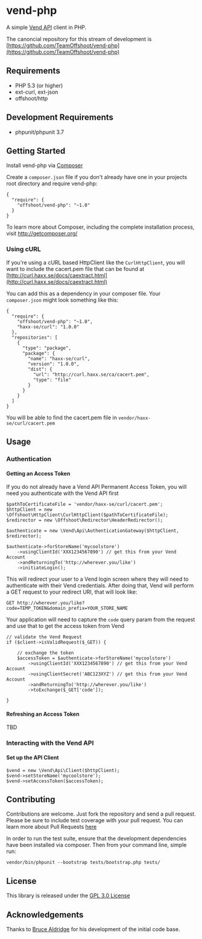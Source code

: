 # vend-php

A simple [Vend API](https://developers.vendhq.com/) client in PHP.

The canoncial repository for this stream of development is
[https://github.com/TeamOffshoot/vend-php](https://github.com/TeamOffshoot/vend-php)

## Requirements

* PHP 5.3 (or higher)
* ext-curl, ext-json
* offshoot/http

## Development Requirements

* phpunit/phpunit 3.7

## Getting Started

Install vend-php via [Composer](http://getcomposer.org/)

Create a `composer.json` file if you don't already have one in your projects
root directory and require vend-php:

    {
      "require": {
        "offshoot/vend-php": "~1.0"
      }
    }

To learn more about Composer, including the complete installation process,
visit http://getcomposer.org/

### Using cURL

If you're using a cURL based HttpClient like the `CurlHttpClient`, you will want
to include the cacert.pem file that can be found at
[http://curl.haxx.se/docs/caextract.html](http://curl.haxx.se/docs/caextract.html)

You can add this as a dependency in your composer file. Your `composer.json`
might look something like this:

    {
      "require": {
        "offshoot/vend-php": "~1.0",
        "haxx-se/curl": "1.0.0"
      },
      "repositories": [
        {
          "type": "package",
          "package": {
            "name": "haxx-se/curl",
            "version": "1.0.0",
            "dist": {
              "url": "http://curl.haxx.se/ca/cacert.pem",
              "type": "file"
            }
          }
        }
      ]
    }

You will be able to find the cacert.pem file in `vendor/haxx-se/curl/cacert.pem`

## Usage

### Authentication

#### Getting an Access Token

If you do not already have a Vend API Permanent Access Token, you will need
you authenticate with the Vend API first

    $pathToCertificateFile = 'vendor/haxx-se/curl/cacert.pem';
    $httpClient = new \Offshoot\HttpClient\CurlHttpClient($pathToCertificateFile);
    $redirector = new \Offshoot\Redirector\HeaderRedirector();

    $authenticate = new \Vend\Api\AuthenticationGateway($httpClient, $redirector);

    $authenticate->forStoreName('mycoolstore')
        ->usingClientId('XXX1234567890') // get this from your Vend Account
        ->andReturningTo('http://wherever.you/like')
        ->initiateLogin();

This will redirect your user to a Vend login screen where they will need
to authenticate with their Vend credentials. After doing that, Vend will
perform a GET request to your redirect URI, that will look like:

    GET http://wherever.you/like?code=TEMP_TOKEN&domain_prefix=YOUR_STORE_NAME

Your application will need to capture the `code` query param from the request
and use that to get the access token from Vend

    // validate the Vend Request
    if ($client->isValidRequest($_GET)) {

        // exchange the token
        $accessToken = $authenticate->forStoreName('mycoolstore')
            ->usingClientId('XXX1234567890') // get this from your Vend Account
            ->usingClientSecret('ABC123XYZ') // get this from your Vend Account
            ->andReturningTo('http://wherever.you/like')
            ->toExchange($_GET['code']);

    }

#### Refreshing an Access Token

TBD

### Interacting with the Vend API

#### Set up the API Client

    $vend = new \Vend\Api\Client($httpClient);
    $vend->setStoreName('mycoolstore');
    $vend->setAccessToken($accessToken);



## Contributing

Contributions are welcome. Just fork the repository and send a pull request.
Please be sure to include test coverage with your pull request. You can learn
more about Pull Requests
[here](https://help.github.com/articles/creating-a-pull-request)

In order to run the test suite, ensure that the development dependencies have
been installed via composer. Then from your command line, simple run:

    vendor/bin/phpunit --bootstrap tests/bootstrap.php tests/

## License

This library is released under the
[GPL 3.0 License](https://github.com/TeamOffshoot/vend-php/blob/master/LICENSE)

## Acknowledgements

Thanks to [Bruce Aldridge](https://github.com/brucealdridge/VendAPI) for
his development of the initial code base.

